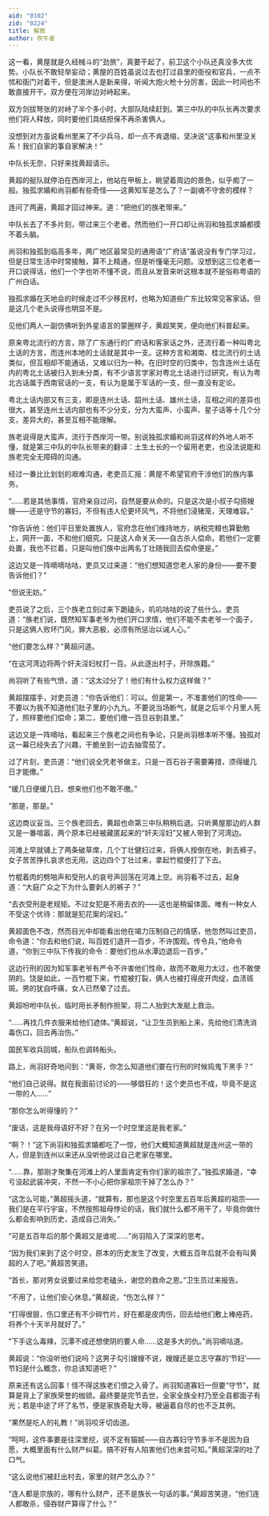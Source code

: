 ```yaml
---
aid: "0102"
zid: "0224"
title: 解救
author: 吹牛者
---
```


这一看，黄屋就是久经械斗的“劲旅”，真要干起了，前卫这个小队还真没多大优势。小队长不敢轻举妄动；黄屋的百姓虽说过去也打过县里的衙役和官兵，一点不怵和衙门对着干，但是澳洲人是新来得，听闻大炮火枪十分厉害，因此一时间也不敢直接开干。双方便在河岸边对峙起来。

双方剑拔弩张的对峙了半个多小时，大部队陆续赶到。第三中队的中队长再次要求他们将人释放，同时要他们具结担保不再杀害俩人。

没想到对方虽说看州里来了不少兵马，却一点不肯退缩，坚决说“这事和州里没关系！我们自家的事自家解决！”

中队长无奈，只好来找黄超请示。

黄超的艇队就停泊在西岸河上，他站在甲板上，眺望着周边的景色，似乎痴了一般。独孤求婚和尚羽都有些奇怪――这黄知军是怎么了？一副魂不守舍的模样？

连问了两遍，黄超才回过神来。道：“把他们的族老带来。”

中队长去了不多片刻，带过来三个老者。然而他们一开口却让尚羽和独孤求婚都摸不着头脑。

尚羽和独孤到临高多年，两广地区最常见的通用语“广府话”虽说没有专门学习过，但是日常生活中时常接触，算不上精通，但是听懂毫无问题。没想到这三位老者一开口说得话，他们一个字也听不懂不说，而且从发音来听这根本就不是俗称粤语的广州白话。

独孤求婚在天地会的时候走过不少移民村，也略为知道些广东比较常见客家话。但是这几个老头说得也明显不是。

见他们两人一副仿佛听到外星语言的蒙圈样子，黄超笑笑，便向他们科普起来。

原来粤北流行的方言，除了广东通行的广府话和客家话之外，还流行着一种叫粤北土话的方言，而连州本地的土话就是其中一支。这种方言和湘南、桂北流行的土话类似，但互相却不能通话，又难以归为一种。在旧时空的归类中，包含连州土话在内的粤北土话被归入到未分类，有不少语言学家对粤北土话进行过研究，有认为粤北古话属于西南官话的一支，有认为是属于军话的一支，但一直没有定论。

粤北土话内部又有三支，即是连州土话、韶州土话、雄州土话，互相之间的差异也很大，甚至连州土话内部也有不少分支，分为大蛮声、小蛮声、星子话等十几个分支，差异大的，甚至互相不能理解。

族老说得是大蛮声，流行于西岸河一带。别说独孤求婚和尚羽这样的外地人听不懂，就是第三中队的中队长带来的翻译：土生土长的一个留用老吏，也没法说能和族老完全无障碍的沟通。

经过一番比比划划的艰难沟通，老吏员汇报：黄屋不希望官府干涉他们的族内事务。

“……若是其他事情，官府亲自过问，自然是要从命的。只是这次是小叔子勾搭嫂嫂――还是守节的寡妇，不但有违人伦更坏风气，不将他们浸猪笼，天理难容。”

“你告诉他：他们平日里处置族人，官府念在他们维持地方，纳税完粮也算勤勉上，网开一面，不和他们细究。只是这人命关天――自古杀人偿命。若他们一定要处置，我也不拦着，只是叫他们族中出两名丁壮随我回去偿命便是。”

这边又是一阵嘀嘀咕咕，吏员又过来道：“他们想知道您老人家的身份――要不要告诉他们？”

“但说无妨。”

吏员说了之后，三个族老立刻过来下跪磕头，叽叽咕咕的说了些什么。吏员道：“族老们说，既然知军事老爷为他们开口求情，他们不能不卖老爷一个面子，只是这俩人败坏门风，罪大恶极，必须有所惩治以诫人心。”

“他们要怎么样？”黄超问道。

“在这河湾边将两个奸夫淫妇杖打一百。从此逐出村子，开除族籍。”

尚羽听了有些气愤，道：“这太过分了！他们有什么权力这样做？”

黄超摆摆手，对吏员道：“你告诉他们：可以。但是第一，不准害他们的性命――不要以为我不知道他们肚子里的小九九。不要说当场断气，就是之后半个月里人死了，照样要他们偿命；第二，要他们缴一百旦谷到县里。”

这边又是一阵嘀咕，看起来三个族老之间也有争论，只是尚羽根本听不懂。独孤对这一幕已经失去了兴趣，干脆坐到一边去抽雪茄了。

过了片刻，吏员道：“他们说全凭老爷做主。只是一百石谷子需要筹措，须得缓几日才能缴。”

“缓几日便缓几日。想来他们也不敢不缴。”

“那是，那是。”

这边商议妥当。三个族老回去，黄超也命第三中队稍稍后退。只听黄屋那边的人群又是一番喧嚣，两个原本已经被藏匿起来的“奸夫淫妇”又被人带到了河湾边。

河滩上早就铺上了两条破草席，几个丁壮健妇过来，将俩人按倒在地，剥去裤子。女子苦苦挣扎哀求也无用。这边四个丁壮过来，拿起竹棍便打了下去。

竹棍着肉的劈啪声和受刑人的哀号声回荡在河滩上空。尚羽看不过去，起身道：“大庭广众之下为什么要剥人的裤子？”

“去衣受刑是老规矩。不过女犯是不用去衣的――这也是稍留体面。唯有一种女人不受这个优待：那就是犯花案的淫妇。”

黄超面色不改，然而目光中却能看出他在竭力压制自己的情感，他忽然叫过吏员，命令道：“你去和他们说，叫百姓们退开一百步，不许围观。传令兵，”他命令道，“你到三中队下传我的命令：要他们也从水潭边退后一百步。”

这边行刑的因为知军事老爷有严令不许害他们性命，故而不敢用力太过，也不敢使阴的。饶是如此，一百竹棍下来，竹棍被打裂，俩人也被打得皮开肉绽，血渍斑斑。男的犹自呼痛，女人已然晕了过去。

黄超吩咐中队长，临时用长矛制作担架，将二人抬到大发艇上救治。

“……再找几件衣服来给他们遮体。”黄超说，“让卫生员到船上来，先给他们清洗消毒伤口，回去再治伤。”

国民军收兵回城，船队也调转船头。

路上，尚羽好奇地问到：“黄哥，你怎么知道他们要在行刑的时候捣鬼下黑手？”

“他们自己说得。就在我面前讨论的――够倡狂的！这个吏员也不成，毕竟不是这一带的人……”

“那你怎么听得懂的？”

“废话，这是我母语好不好？在另一个时空里这是我老家。”

“啊？！”这下尚羽和独孤求婚都吃了一惊，他们大概知道黄超就是连州这一带的人，但是到连州以来还从没听他说过自己老家在哪里。

“……靠，那刚才聚集在河滩上的人里面肯定有你们家的祖宗了。”独孤求婚道，“幸亏没起武装冲突，不然一不小心把你家祖宗干掉了怎么办？”

“这怎么可能，”黄超摇头道，“就算有，那也是这个时空里五百年后黄超的祖宗――我们是在平行宇宙，不然按照祖母悖论的话，我们就什么都不用干了，毕竟你做什么都会影响到历史，造成自己消失。”

“可是五百年后的那个黄超又是谁呢……”尚羽陷入了深深的思考。

“因为我们来到了这个时空，原本的历史发生了改变，大概五百年后就不会有叫黄超的人了吧。”黄超苦笑道。

“首长，那对男女说要过来给您老磕头，谢您的救命之恩。”卫生员过来报告。

“不用了，让他们安心休息。”黄超说，“伤怎么样？”

“打得很狠，伤口里还有不少碎竹片，好在都是皮肉伤，回去给他们敷上棒疮药，将养个十天半月就好了。”

“下手这么毒辣，沉潭不成还想使阴的要人命……这是多大的仇。”尚羽嘀咕道。

黄超说：“你没听他们说吗？这男子勾引嫂嫂不说，嫂嫂还是立志守寡的‘节妇’――节妇是什么概念，你总该知道吧？”

原来还有这么回事！怪不得这族老们恨之入骨了。尚羽知道寡妇一但要“守节”，就算是背上了家族荣誉的枷锁。最终要是完节去世，全家全族全村乃至全县都面子有光；若是中途了坏了名节，便是家族奇耻大辱，被逼着自尽的也不乏其例。

“果然是吃人的礼教！”尚羽咬牙切齿道。

“呵呵，这件事要是往深里挖，说不定有猫腻――自古寡妇守节多半不是因为自愿，大概里面有什么财产纠葛。搞不好有人陷害他们也未尝可知。”黄超深深的吐了口气。

“这么说他们被赶出村去，家里的财产怎么办？”

“连人都是宗族的，哪有什么财产，还不是族长一句话的事。”黄超苦笑道，“他们连人都敢杀，侵吞财产算得了什么？”

